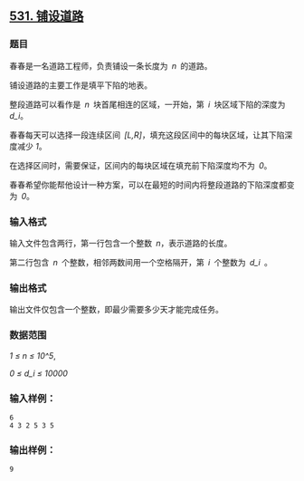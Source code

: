 ## [531. 铺设道路](https://www.acwing.com/problem/content/533/)

### 题目

春春是一名道路工程师，负责铺设一条长度为 *n* 的道路。

铺设道路的主要工作是填平下陷的地表。

整段道路可以看作是 *n* 块首尾相连的区域，一开始，第 *i* 块区域下陷的深度为 *d_i*。

春春每天可以选择一段连续区间 *[L,R]*，填充这段区间中的每块区域，让其下陷深度减少 *1*。

在选择区间时，需要保证，区间内的每块区域在填充前下陷深度均不为 *0*。

春春希望你能帮他设计一种方案，可以在最短的时间内将整段道路的下陷深度都变为 *0*。

### 输入格式

输入文件包含两行，第一行包含一个整数 *n*，表示道路的长度。

第二行包含 *n* 个整数，相邻两数间用一个空格隔开，第 *i* 个整数为 *d_i* 。

### 输出格式

输出文件仅包含一个整数，即最少需要多少天才能完成任务。

### 数据范围

*1 ≤ n ≤ 10^5*,

*0 ≤ d_i ≤ 10000*

### 输入样例：

```
6
4 3 2 5 3 5
```

### 输出样例：

```
9
```
